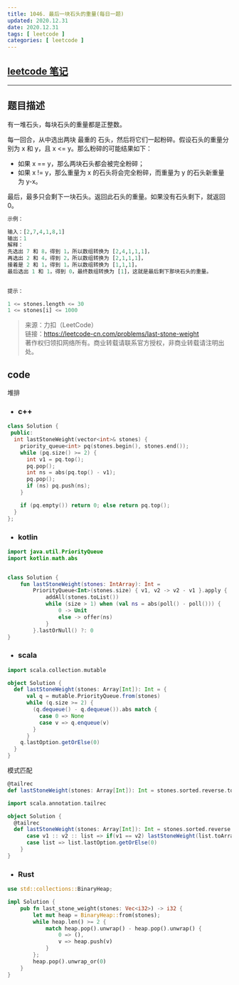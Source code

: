 ```yaml
---
title: 1046. 最后一块石头的重量(每日一题)
updated: 2020.12.31  
date: 2020.12.31  
tags: [ leetcode ]
categories: [ leetcode ]
---
```


## [leetcode 笔记](https://lzyprime.github.io/leetcode/leetcode)

---

## 题目描述

有一堆石头，每块石头的重量都是正整数。

每一回合，从中选出两块 最重的 石头，然后将它们一起粉碎。假设石头的重量分别为 x 和 y，且 x <= y。那么粉碎的可能结果如下：

- 如果 x == y，那么两块石头都会被完全粉碎；
- 如果 x != y，那么重量为 x 的石头将会完全粉碎，而重量为 y 的石头新重量为 y-x。

最后，最多只会剩下一块石头。返回此石头的重量。如果没有石头剩下，就返回 0。
 
```py
示例：

输入：[2,7,4,1,8,1]
输出：1
解释：
先选出 7 和 8，得到 1，所以数组转换为 [2,4,1,1,1]，
再选出 2 和 4，得到 2，所以数组转换为 [2,1,1,1]，
接着是 2 和 1，得到 1，所以数组转换为 [1,1,1]，
最后选出 1 和 1，得到 0，最终数组转换为 [1]，这就是最后剩下那块石头的重量。
 

提示：

1 <= stones.length <= 30
1 <= stones[i] <= 1000
```

> 来源：力扣（LeetCode）  
> 链接：https://leetcode-cn.com/problems/last-stone-weight  
> 著作权归领扣网络所有。商业转载请联系官方授权，非商业转载请注明出处。  

## code

堆排

- ### c++

```c++
class Solution {
 public:
  int lastStoneWeight(vector<int>& stones) {
    priority_queue<int> pq(stones.begin(), stones.end());
    while (pq.size() >= 2) {
      int v1 = pq.top();
      pq.pop();
      int ns = abs(pq.top() - v1);
      pq.pop();
      if (ns) pq.push(ns);
    }

    if (pq.empty()) return 0; else return pq.top();
  }
};
```

- ### kotlin

```kotlin
import java.util.PriorityQueue
import kotlin.math.abs


class Solution {
    fun lastStoneWeight(stones: IntArray): Int =
        PriorityQueue<Int>(stones.size) { v1, v2 -> v2 - v1 }.apply {
            addAll(stones.toList())
            while (size > 1) when (val ns = abs(poll() - poll())) {
                0 -> Unit
                else -> offer(ns)
            }
        }.lastOrNull() ?: 0
}
```

- ### scala

```scala
import scala.collection.mutable

object Solution {
  def lastStoneWeight(stones: Array[Int]): Int = {
      val q = mutable.PriorityQueue.from(stones)
      while (q.size >= 2) {
        (q.dequeue() - q.dequeue()).abs match {
          case 0 => None
          case v => q.enqueue(v)
        }
      }
    q.lastOption.getOrElse(0)
  }
}
```

模式匹配

```scala
@tailrec
def lastStoneWeight(stones: Array[Int]): Int = stones.sorted.reverse.toList match {case v1 :: v2 :: list => if(v1 == v2) lastStoneWeight(list.toArray)else lastStoneWeight(((v1 - v2) :: list).toArray) case list => list.lastOption.getOrElse(0)}
```

```scala
import scala.annotation.tailrec

object Solution {
  @tailrec
  def lastStoneWeight(stones: Array[Int]): Int = stones.sorted.reverse.toList match {
      case v1 :: v2 :: list => if(v1 == v2) lastStoneWeight(list.toArray) else lastStoneWeight(((v1 - v2) :: list).toArray)
      case list => list.lastOption.getOrElse(0)
    }
}
```

- ### Rust

```rust
use std::collections::BinaryHeap;

impl Solution {
    pub fn last_stone_weight(stones: Vec<i32>) -> i32 {
        let mut heap = BinaryHeap::from(stones);
        while heap.len() >= 2 {
            match heap.pop().unwrap() - heap.pop().unwrap() {
                0 => (),
                v => heap.push(v)
            }
        };
        heap.pop().unwrap_or(0)
    }
}
```
